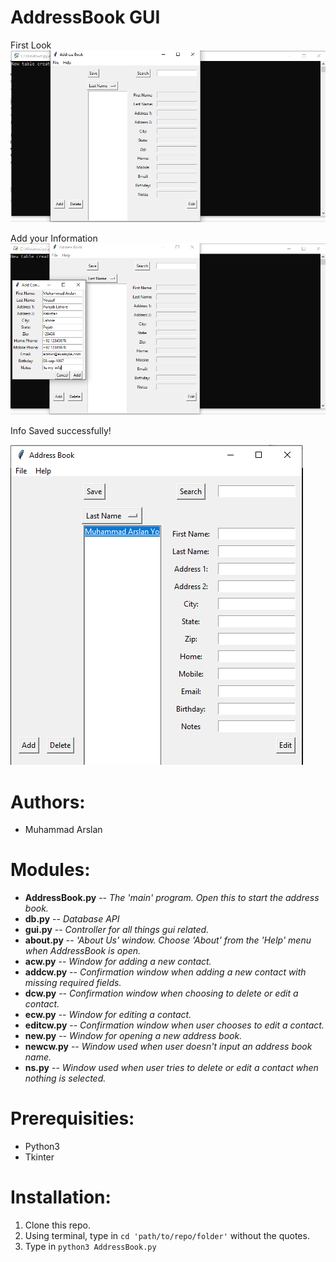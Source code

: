 # AddressBook GUI

First Look
![](GUI/photos/01.png)

Add your Information 
![](GUI/photos/02.png)

Info Saved successfully!

![](GUI/photos/03.png)


# Authors: 
- Muhammad Arslan

# Modules:
- **AddressBook.py** -- _The 'main' program. Open this to start the address book._
- **db.py**     -- _Database API_
- **gui.py**    -- _Controller for all things gui related._
- **about.py**  -- _'About Us' window. Choose 'About' from the 'Help' menu when AddressBook is open._
- **acw.py**    -- _Window for adding a new contact._
- **addcw.py**  -- _Confirmation window when adding a new contact with missing required fields._
- **dcw.py** 	  -- _Confirmation window when choosing to delete or edit a contact._
- **ecw.py**    -- _Window for editing a contact._
- **editcw.py** -- _Confirmation window when user chooses to edit a contact._
- **new.py**    -- _Window for opening a new address book._
- **newcw.py**  -- _Window used when user doesn't input an address book name._
- **ns.py**     -- _Window used when user tries to delete or edit a contact when nothing is selected._

# Prerequisities:
- Python3
- Tkinter

# Installation:
1. Clone this repo.
2. Using terminal, type in `cd 'path/to/repo/folder'` without the quotes.
3. Type in `python3 AddressBook.py`

